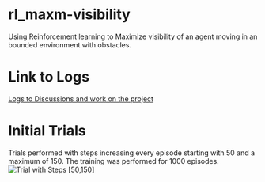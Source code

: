 # rl_maxm-visibility
Using Reinforcement learning to Maximize visibility of an agent moving in an bounded environment with obstacles.

# Link to Logs
[Logs to Discussions and work on the project](https://drive.google.com/open?id=1MSeY968ifq7bBtcaZ7DvFnWGinB2aJC3II-zEnzQXVM)

# Initial Trials
Trials performed with steps increasing every episode starting with 50 and a maximum of 150. The training was performed for 1000 episodes.
![Trial with Steps [50,150]](https://github.com/amrish1222/rl_maxm-visibility/blob/master/trials/50PlusSteps/50PlusSteps.gif)
